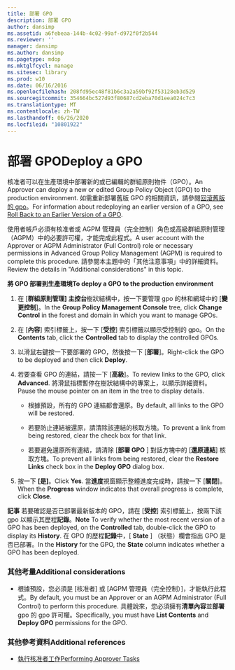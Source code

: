 ```yaml
---
title: 部署 GPO
description: 部署 GPO
author: dansimp
ms.assetid: a6febeaa-144b-4c02-99af-d972f0f2b544
ms.reviewer: ''
manager: dansimp
ms.author: dansimp
ms.pagetype: mdop
ms.mktglfcycl: manage
ms.sitesec: library
ms.prod: w10
ms.date: 06/16/2016
ms.openlocfilehash: 208fd95ec48f81b6c3a2a59bf92f53128eb3d529
ms.sourcegitcommit: 354664bc527d93f80687cd2eba70d1eea024c7c3
ms.translationtype: MT
ms.contentlocale: zh-TW
ms.lasthandoff: 06/26/2020
ms.locfileid: "10801922"
---
```

# <span data-ttu-id="68b18-103">部署 GPO</span><span class="sxs-lookup"><span data-stu-id="68b18-103">Deploy a GPO</span></span>


<span data-ttu-id="68b18-104">核准者可以在生產環境中部署新的或已編輯的群組原則物件（GPO）。</span><span class="sxs-lookup"><span data-stu-id="68b18-104">An Approver can deploy a new or edited Group Policy Object (GPO) to the production environment.</span></span> <span data-ttu-id="68b18-105">如需重新部署舊版 GPO 的相關資訊，請參閱[回滾舊版的 gpo](roll-back-to-an-earlier-version-of-a-gpo-agpm40.md)。</span><span class="sxs-lookup"><span data-stu-id="68b18-105">For information about redeploying an earlier version of a GPO, see [Roll Back to an Earlier Version of a GPO](roll-back-to-an-earlier-version-of-a-gpo-agpm40.md).</span></span>

<span data-ttu-id="68b18-106">使用者帳戶必須有核准者或 AGPM 管理員（完全控制）角色或高級群組原則管理（AGPM）中的必要許可權，才能完成此程式。</span><span class="sxs-lookup"><span data-stu-id="68b18-106">A user account with the Approver or AGPM Administrator (Full Control) role or necessary permissions in Advanced Group Policy Management (AGPM) is required to complete this procedure.</span></span> <span data-ttu-id="68b18-107">請參閱本主題中的「其他注意事項」中的詳細資料。</span><span class="sxs-lookup"><span data-stu-id="68b18-107">Review the details in "Additional considerations" in this topic.</span></span>

**<span data-ttu-id="68b18-108">將 GPO 部署到生產環境</span><span class="sxs-lookup"><span data-stu-id="68b18-108">To deploy a GPO to the production environment</span></span>**

1.  <span data-ttu-id="68b18-109">在 [**群組原則管理] 主控台**樹狀結構中，按一下要管理 gpo 的林和網域中的 [**變更控制**]。</span><span class="sxs-lookup"><span data-stu-id="68b18-109">In the **Group Policy Management Console** tree, click **Change Control** in the forest and domain in which you want to manage GPOs.</span></span>

2.  <span data-ttu-id="68b18-110">在 [**內容**] 索引標籤上，按一下 [**受控**] 索引標籤以顯示受控制的 gpo。</span><span class="sxs-lookup"><span data-stu-id="68b18-110">On the **Contents** tab, click the **Controlled** tab to display the controlled GPOs.</span></span>

3.  <span data-ttu-id="68b18-111">以滑鼠右鍵按一下要部署的 GPO，然後按一下 [**部署**]。</span><span class="sxs-lookup"><span data-stu-id="68b18-111">Right-click the GPO to be deployed and then click **Deploy**.</span></span>

4.  <span data-ttu-id="68b18-112">若要查看 GPO 的連結，請按一下 [**高級**]。</span><span class="sxs-lookup"><span data-stu-id="68b18-112">To review links to the GPO, click **Advanced**.</span></span> <span data-ttu-id="68b18-113">將滑鼠指標暫停在樹狀結構中的專案上，以顯示詳細資料。</span><span class="sxs-lookup"><span data-stu-id="68b18-113">Pause the mouse pointer on an item in the tree to display details.</span></span>

    -   <span data-ttu-id="68b18-114">根據預設，所有的 GPO 連結都會還原。</span><span class="sxs-lookup"><span data-stu-id="68b18-114">By default, all links to the GPO will be restored.</span></span>

    -   <span data-ttu-id="68b18-115">若要防止連結被還原，請清除該連結的核取方塊。</span><span class="sxs-lookup"><span data-stu-id="68b18-115">To prevent a link from being restored, clear the check box for that link.</span></span>

    -   <span data-ttu-id="68b18-116">若要避免還原所有連結，請清除 [**部署 GPO** ] 對話方塊中的 [**還原連結**] 核取方塊。</span><span class="sxs-lookup"><span data-stu-id="68b18-116">To prevent all links from being restored, clear the **Restore Links** check box in the **Deploy GPO** dialog box.</span></span>

5.  <span data-ttu-id="68b18-117">按一下 **\[是\]**。</span><span class="sxs-lookup"><span data-stu-id="68b18-117">Click **Yes**.</span></span> <span data-ttu-id="68b18-118">當**進度**視窗顯示整體進度完成時，請按一下 [**關閉**]。</span><span class="sxs-lookup"><span data-stu-id="68b18-118">When the **Progress** window indicates that overall progress is complete, click **Close**.</span></span>

<span data-ttu-id="68b18-119">**記事** 若要確認是否已部署最新版本的 GPO，請在 [**受控**] 索引標籤上，按兩下該 gpo 以顯示其歷程**記錄**。</span><span class="sxs-lookup"><span data-stu-id="68b18-119">**Note** To verify whether the most recent version of a GPO has been deployed, on the **Controlled** tab, double-click the GPO to display its **History**.</span></span> <span data-ttu-id="68b18-120">在 GPO 的歷程**記錄**中，[ **State** ] （狀態）欄會指出 GPO 是否已部署。</span><span class="sxs-lookup"><span data-stu-id="68b18-120">In the **History** for the GPO, the **State** column indicates whether a GPO has been deployed.</span></span>

 

### <span data-ttu-id="68b18-121">其他考量</span><span class="sxs-lookup"><span data-stu-id="68b18-121">Additional considerations</span></span>

-   <span data-ttu-id="68b18-122">根據預設，您必須是 [核准者] 或 [AGPM 管理員（完全控制）]，才能執行此程式。</span><span class="sxs-lookup"><span data-stu-id="68b18-122">By default, you must be an Approver or an AGPM Administrator (Full Control) to perform this procedure.</span></span> <span data-ttu-id="68b18-123">具體說來，您必須擁有**清單內容**並**部署**gpo 的 gpo 許可權。</span><span class="sxs-lookup"><span data-stu-id="68b18-123">Specifically, you must have **List Contents** and **Deploy GPO** permissions for the GPO.</span></span>

### <span data-ttu-id="68b18-124">其他參考資料</span><span class="sxs-lookup"><span data-stu-id="68b18-124">Additional references</span></span>

-   [<span data-ttu-id="68b18-125">執行核准者工作</span><span class="sxs-lookup"><span data-stu-id="68b18-125">Performing Approver Tasks</span></span>](performing-approver-tasks-agpm40.md)

 

 





